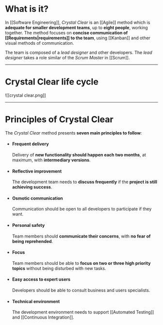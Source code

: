 # What is it?

In [[Software Engineering]], *Crystal Clear* is an [[Agile]] method which is **adequate for smaller development teams**, up to **eight people**, working together. The method focuses on **concise communication of [[Requirements|requirements]] to the team**, using [[Kanban]] and other visual methods of communication.

The team is composed of a *lead designer* and other developers. The *lead designer* takes a role similar of the *Scrum Master* in [[Scrum]].
___
# Crystal Clear life cycle

![[crystal clear.png]]

___
# Principles of Crystal Clear

The *Crystal Clear* method presents **seven main principles to follow**:

- #### Frequent delivery
	Delivery of **new functionality should happen each two months**, at maximum, with **intermediary versions**.

- #### Reflective improvement
	The development team needs to **discuss frequently** if the **project is still achieving success**.

- #### Osmotic communication
	Communication should be open to all developers to participate if they want.

- #### Personal safety
	Team members should **communicate their concerns**, with **no fear of being reprehended**.

- #### Focus
	Team members should be able to **focus on two or three high priority topics** without being disturbed with new tasks.

- #### Easy access to expert users
	Developers should be able to consult business and users specialists.

- #### Technical environment
	The development environment needs to support [[Automated Testing]] and [[Continuous Integration]].
